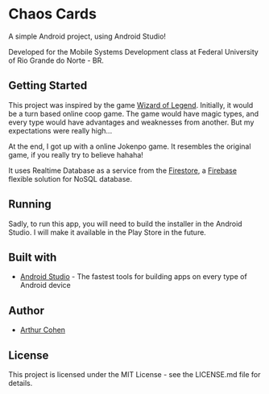 # Chaos Cards

A simple Android project, using Android Studio! 

Developed for the Mobile Systems Development class at Federal University of Rio Grande do Norte - BR.

## Getting Started

This project was inspired by the game [Wizard of Legend](http://wizardoflegend.com). Initially, it would be a turn based online coop game. The game would have magic types, and every type would have advantages and weaknesses from another. But my expectations were really high...

At the end, I got up with a online Jokenpo game. It resembles the original game, if you really try to believe hahaha!

It uses Realtime Database as a service from the [Firestore](https://firebase.google.com/docs/firestore), a [Firebase](https://firebase.google.com) flexible solution for NoSQL database.

## Running

Sadly, to run this app, you will need to build the installer in the Android Studio. I will make it available in the Play Store in the future.

## Built with

* [Android Studio](https://developer.android.com/studio) - The fastest tools for building apps on every type of Android device

## Author

* [Arthur Cohen](www.forcohen.com)

## License

This project is licensed under the MIT License - see the LICENSE.md file for details.
